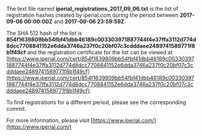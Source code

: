 The text file named **iperial_registrations_2017_09_06.txt** is the list of registration hashes created by iperial.com during the period between **2017-09-06 00:00:00Z** and **2017-09-06 23:59:59Z**.

The SHA 512 hash of the list is **854f1639809bb54fbf41dbb46189c003303971887744f4e37ffa3112d774d8dcc7708841152e6dda3746a237f0c20bf07c3cdddaee2489741589771f8b1f49cf** and the registration certificate for the list can be viewed at [https://www.iperial.com/cert/854f1639809bb54fbf41dbb46189c003303971887744f4e37ffa3112d774d8dcc7708841152e6dda3746a237f0c20bf07c3cdddaee2489741589771f8b1f49cf](https://www.iperial.com/cert/854f1639809bb54fbf41dbb46189c003303971887744f4e37ffa3112d774d8dcc7708841152e6dda3746a237f0c20bf07c3cdddaee2489741589771f8b1f49cf).

To find registrations for a different period, please see the corresponding commit.

For more information, please visit [https://www.iperial.com/](https://www.iperial.com/)
